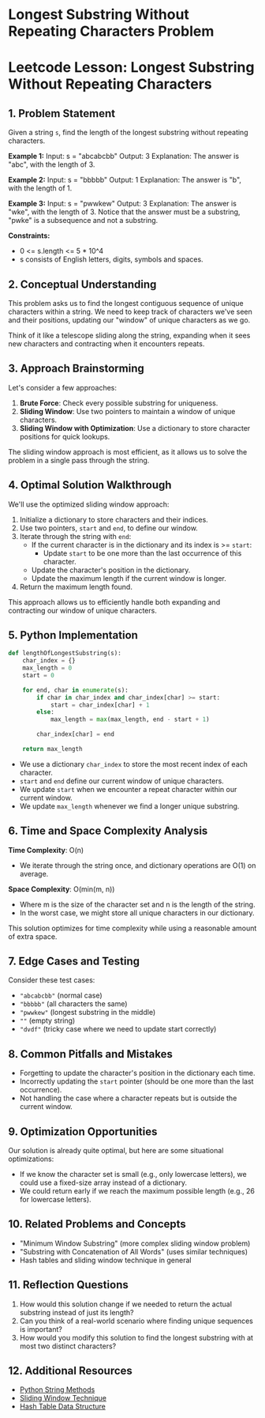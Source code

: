 # Longest Substring Without Repeating Characters Problem

# Leetcode Lesson: Longest Substring Without Repeating Characters

## 1. Problem Statement

Given a string `s`, find the length of the longest substring without repeating characters.

**Example 1:**
Input: s = "abcabcbb"
Output: 3
Explanation: The answer is "abc", with the length of 3.

**Example 2:**
Input: s = "bbbbb"
Output: 1
Explanation: The answer is "b", with the length of 1.

**Example 3:**
Input: s = "pwwkew"
Output: 3
Explanation: The answer is "wke", with the length of 3.
Notice that the answer must be a substring, "pwke" is a subsequence and not a substring.

**Constraints:**
- 0 <= s.length <= 5 * 10^4
- s consists of English letters, digits, symbols and spaces.

## 2. Conceptual Understanding

This problem asks us to find the longest contiguous sequence of unique characters within a string. We need to keep track of characters we've seen and their positions, updating our "window" of unique characters as we go.

Think of it like a telescope sliding along the string, expanding when it sees new characters and contracting when it encounters repeats.

## 3. Approach Brainstorming

Let's consider a few approaches:
1. **Brute Force**: Check every possible substring for uniqueness.
2. **Sliding Window**: Use two pointers to maintain a window of unique characters.
3. **Sliding Window with Optimization**: Use a dictionary to store character positions for quick lookups.

The sliding window approach is most efficient, as it allows us to solve the problem in a single pass through the string.

## 4. Optimal Solution Walkthrough

We'll use the optimized sliding window approach:

1. Initialize a dictionary to store characters and their indices.
2. Use two pointers, `start` and `end`, to define our window.
3. Iterate through the string with `end`:
   - If the current character is in the dictionary and its index is >= `start`:
     - Update `start` to be one more than the last occurrence of this character.
   - Update the character's position in the dictionary.
   - Update the maximum length if the current window is longer.
4. Return the maximum length found.

This approach allows us to efficiently handle both expanding and contracting our window of unique characters.

## 5. Python Implementation

```python
def lengthOfLongestSubstring(s):
    char_index = {}
    max_length = 0
    start = 0
    
    for end, char in enumerate(s):
        if char in char_index and char_index[char] >= start:
            start = char_index[char] + 1
        else:
            max_length = max(max_length, end - start + 1)
        
        char_index[char] = end
    
    return max_length
```

- We use a dictionary `char_index` to store the most recent index of each character.
- `start` and `end` define our current window of unique characters.
- We update `start` when we encounter a repeat character within our current window.
- We update `max_length` whenever we find a longer unique substring.

## 6. Time and Space Complexity Analysis

**Time Complexity**: O(n)
- We iterate through the string once, and dictionary operations are O(1) on average.

**Space Complexity**: O(min(m, n))
- Where m is the size of the character set and n is the length of the string.
- In the worst case, we might store all unique characters in our dictionary.

This solution optimizes for time complexity while using a reasonable amount of extra space.

## 7. Edge Cases and Testing

Consider these test cases:
- `"abcabcbb"` (normal case)
- `"bbbbb"` (all characters the same)
- `"pwwkew"` (longest substring in the middle)
- `""` (empty string)
- `"dvdf"` (tricky case where we need to update start correctly)

## 8. Common Pitfalls and Mistakes

- Forgetting to update the character's position in the dictionary each time.
- Incorrectly updating the `start` pointer (should be one more than the last occurrence).
- Not handling the case where a character repeats but is outside the current window.

## 9. Optimization Opportunities

Our solution is already quite optimal, but here are some situational optimizations:
- If we know the character set is small (e.g., only lowercase letters), we could use a fixed-size array instead of a dictionary.
- We could return early if we reach the maximum possible length (e.g., 26 for lowercase letters).

## 10. Related Problems and Concepts

- "Minimum Window Substring" (more complex sliding window problem)
- "Substring with Concatenation of All Words" (uses similar techniques)
- Hash tables and sliding window technique in general

## 11. Reflection Questions

1. How would this solution change if we needed to return the actual substring instead of just its length?
2. Can you think of a real-world scenario where finding unique sequences is important?
3. How would you modify this solution to find the longest substring with at most two distinct characters?

## 12. Additional Resources

- [Python String Methods](https://docs.python.org/3/library/stdtypes.html#string-methods)
- [Sliding Window Technique](https://www.geeksforgeeks.org/window-sliding-technique/)
- [Hash Table Data Structure](https://en.wikipedia.org/wiki/Hash_table)
